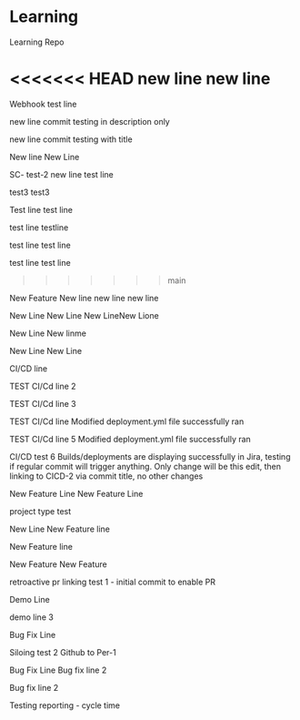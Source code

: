 # Learning
Learning Repo


<<<<<<< HEAD
new line
new line
=======
Webhook test line

new line
commit testing in description only

new line
commit testing with title

New line
New Line

SC- test-2
new line
test line

test3
test3


Test line
test line

test line
testline

test line
test line

test line
test line 
>>>>>>> main

New Feature
New line
new line
new line

New Line
New Line
New LineNew Lione

New Line
New linme

New Line
New Line


CI/CD line

TEST CI/Cd line 2

TEST CI/Cd line 3

TEST CI/Cd line
Modified deployment.yml file successfully ran

TEST CI/Cd line 5
Modified deployment.yml file successfully ran

CI/CD test 6
Builds/deployments are displaying successfully in Jira, testing if regular commit will trigger anything.
Only change will be this edit, then linking to CICD-2 via commit title, no other changes



New Feature Line
New Feature Line

project type test

New Line
New Feature line

New Feature line

New Feature
New Feature

retroactive pr linking test 1 - initial commit to enable PR

Demo Line

demo line 3


Bug Fix Line

Siloing test 2 Github to Per-1


Bug Fix Line
Bug fix line 2

Bug fix line 2  

Testing reporting - cycle time
